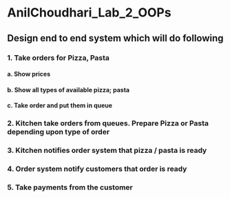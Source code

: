 # AnilChoudhari_Lab_2_OOPs

## Design end to end system which will do following

### 1. Take orders for Pizza, Pasta
#### a. Show prices
#### b. Show all types of available pizza; pasta
#### c. Take order and put them in queue
### 2. Kitchen take orders from queues. Prepare Pizza or Pasta depending upon type of order
### 3. Kitchen notifies order system that pizza / pasta is ready
### 4. Order system notify customers that order is ready
### 5. Take payments from the customer

